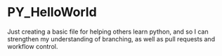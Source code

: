 # PY_HelloWorld
Just creating a basic file for helping others learn python, and so I can strengthen my understanding of branching, as well as pull requests and workflow control.

